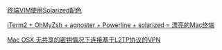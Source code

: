 



[终端VIM使用Solarized配色](http://blog.csdn.net/hu_fubin/article/details/46573343)

[iTerm2 + OhMyZsh + agnoster + Powerline + solarized = 漂亮的Mac终端](http://blog.csdn.net/huihut/article/details/61418136)

[Mac OSX 无共享的密钥情况下连接基于L2TP协议的VPN](http://blog.csdn.net/wswqiang/article/details/24553399)